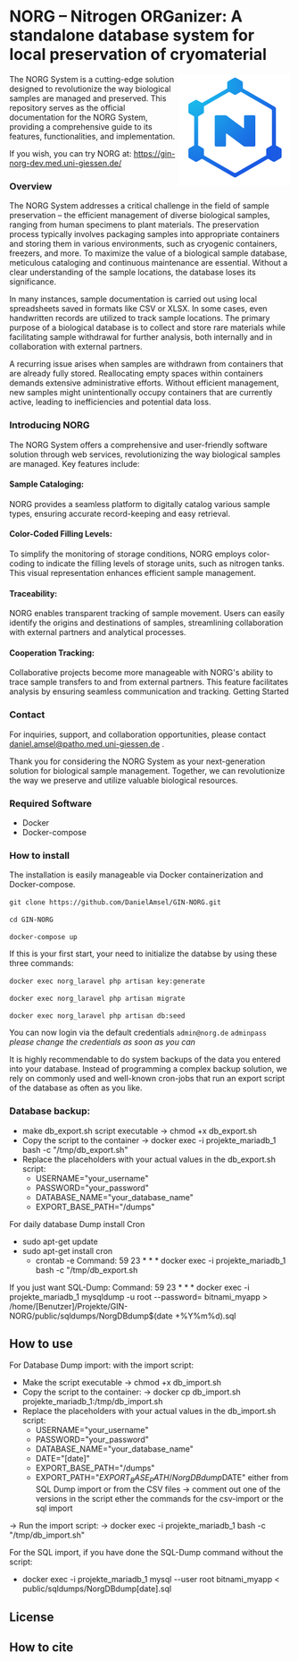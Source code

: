 # NORG – Nitrogen ORGanizer: A standalone database system for local preservation of cryomaterial 
<img align="right" width="200" height="200" src="norg.png">

The NORG System is a cutting-edge solution designed to revolutionize the way biological samples are managed and preserved. This repository serves as the official documentation for the NORG System, providing a comprehensive guide to its features, functionalities, and implementation.

If you wish, you can try NORG at: https://gin-norg-dev.med.uni-giessen.de/


### Overview

The NORG System addresses a critical challenge in the field of sample preservation – the efficient management of diverse biological samples, ranging from human specimens to plant materials. The preservation process typically involves packaging samples into appropriate containers and storing them in various environments, such as cryogenic containers, freezers, and more. To maximize the value of a biological sample database, meticulous cataloging and continuous maintenance are essential. Without a clear understanding of the sample locations, the database loses its significance.

In many instances, sample documentation is carried out using local spreadsheets saved in formats like CSV or XLSX. In some cases, even handwritten records are utilized to track sample locations. The primary purpose of a biological database is to collect and store rare materials while facilitating sample withdrawal for further analysis, both internally and in collaboration with external partners.

A recurring issue arises when samples are withdrawn from containers that are already fully stored. Reallocating empty spaces within containers demands extensive administrative efforts. Without efficient management, new samples might unintentionally occupy containers that are currently active, leading to inefficiencies and potential data loss.

### Introducing NORG

The NORG System offers a comprehensive and user-friendly software solution through web services, revolutionizing the way biological samples are managed. Key features include:

#### Sample Cataloging: 
NORG provides a seamless platform to digitally catalog various sample types, ensuring accurate record-keeping and easy retrieval.
#### Color-Coded Filling Levels: 
To simplify the monitoring of storage conditions, NORG employs color-coding to indicate the filling levels of storage units, such as nitrogen tanks. This visual representation enhances efficient sample management.
#### Traceability: 
NORG enables transparent tracking of sample movement. Users can easily identify the origins and destinations of samples, streamlining collaboration with external partners and analytical processes.
#### Cooperation Tracking: 
Collaborative projects become more manageable with NORG's ability to trace sample transfers to and from external partners. This feature facilitates analysis by ensuring seamless communication and tracking.
Getting Started

### Contact
For inquiries, support, and collaboration opportunities, please contact daniel.amsel@patho.med.uni-giessen.de .

Thank you for considering the NORG System as your next-generation solution for biological sample management. Together, we can revolutionize the way we preserve and utilize valuable biological resources.

### Required Software
- Docker
- Docker-compose

  
### How to install 
The installation is easily manageable via Docker containerization and Docker-compose.

`git clone https://github.com/DanielAmsel/GIN-NORG.git`

`cd GIN-NORG`

`docker-compose up`

If this is your first start, your need to initialize the databse by using these three commands:

`docker exec norg_laravel php artisan key:generate`

`docker exec norg_laravel php artisan migrate`

`docker exec norg_laravel php artisan db:seed`

You can now login via the default credentials
`admin@norg.de`
`adminpass`
*please change the credentials as soon as you can*

It is highly recommendable to do system backups of the data you entered into your database. Instead of programming a complex backup solution, we rely on commonly used and well-known cron-jobs that run an export script of the database as often as you like.

### Database backup:
- make db_export.sh script executable
-> chmod +x db_export.sh
- Copy the script to the container
-> docker exec -i projekte_mariadb_1 bash -c "/tmp/db_export.sh"
- Replace the placeholders with your actual values in the db_export.sh script:
    - USERNAME="your_username"
    - PASSWORD="your_password"
    - DATABASE_NAME="your_database_name"
    - EXPORT_BASE_PATH="/dumps"

For daily database Dump install Cron 
- sudo apt-get update
- sudo apt-get install cron
    - crontab -e
    Command: 59 23 * * * docker exec -i projekte_mariadb_1 bash -c "/tmp/db_export.sh
    
If you just want SQL-Dump: Command: 59 23 * * *  docker exec -i projekte_mariadb_1 mysqldump -u root --password=  bitnami_myapp > /home/[Benutzer]/Projekte/GIN-NORG/public/sqldumps/NorgDBdump$(date +\%Y\%m\%d).sql

## How to use

For Database Dump import:
with the import script:
- Make the script executable 
-> chmod +x db_import.sh
- Copy the script to the container:
-> docker cp db_import.sh projekte_mariadb_1:/tmp/db_import.sh
- Replace the placeholders with your actual values in the db_import.sh script:
    - USERNAME="your_username"
    - PASSWORD="your_password"
    - DATABASE_NAME="your_database_name"
    - DATE="[date]"
    - EXPORT_BASE_PATH="/dumps"
    - EXPORT_PATH="$EXPORT_BASE_PATH/NorgDBdump$DATE"
either from SQL Dump import or from the CSV files -> comment out one of the versions in the script ether the commands for the csv-import or the sql import

-> Run the import script:
-> docker exec -i projekte_mariadb_1 bash -c "/tmp/db_import.sh"

For the SQL import, if you have done the SQL-Dump command without the script:
- docker exec -i projekte_mariadb_1 mysql --user root bitnami_myapp < public/sqldumps/NorgDBdump[date].sql

## License

## How to cite
